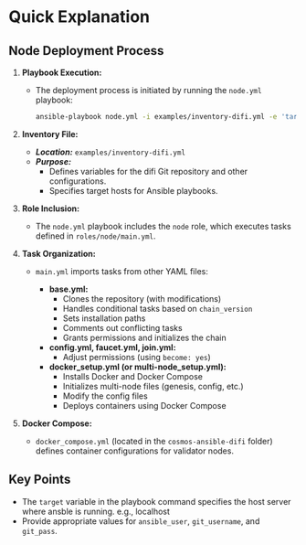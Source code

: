 # Quick Explanation

## Node Deployment Process

1. **Playbook Execution:**

   - The deployment process is initiated by running the `node.yml` playbook:

     ```bash
     ansible-playbook node.yml -i examples/inventory-difi.yml -e 'target=SERVER_IP_OR_DOMAIN ansible_user=[username] git_username=[git_username] git_pass=[git_personalAccessToken]'
     ```

2. **Inventory File:**
    - ***Location:*** `examples/inventory-difi.yml`
    - ***Purpose:***
        - Defines variables for the difi Git repository and other configurations.
        - Specifies target hosts for Ansible playbooks.

3. **Role Inclusion:**

   - The `node.yml` playbook includes the `node` role, which executes tasks defined in `roles/node/main.yml`.

4. **Task Organization:**

   - `main.yml` imports tasks from other YAML files:

     - **base.yml:**
       - Clones the repository (with modifications)
       - Handles conditional tasks based on `chain_version`
       - Sets installation paths
       - Comments out conflicting tasks
       - Grants permissions and initializes the chain
     - **config.yml, faucet.yml, join.yml:**
       - Adjust permissions (using `become: yes`)
     - **docker_setup.yml (or multi-node_setup.yml):**
       - Installs Docker and Docker Compose
       - Initializes multi-node files (genesis, config, etc.)
       - Modify the config files
       - Deploys containers using Docker Compose

5. **Docker Compose:**

   - `docker_compose.yml` (located in the `cosmos-ansible-difi` folder) defines container configurations for validator nodes.

## Key Points

- The `target` variable in the playbook command specifies the host server where ansble is running. e.g., localhost
- Provide appropriate values for `ansible_user`, `git_username`, and `git_pass`.
<!-- - Consider renaming `docker_setup.yml` to `multi-node_setup.yml` for clarity. -->

<!-- ## Additional Notes

- [Add any further details or explanations as needed.] -->






<!-- ### Misc

we run the node.yml file in playbook command, which includes the node role, which redirects to the roles/node/main.yml file

main.yml file imports tasks from the other files like base.yml, config.yml, docker_setup.yml, etc

base.yml 
    - clone the repo modified
    - some modifications in conditions of tasks which ask chain_version
    - Change in install task such that path is set 
    - commented some conflicting and unnecessary tasks
    - Give Permissions and Initialize chain task added

config.yml, faucet.yml, join.yml, 
    - changed the permissions(become : yes)

docker_setup.yml (can be changed to multi-node_setup.yml)
    - Install docke, docker compose
    - Initialize and Setup the multinode files like genesis, config, etc.
    - Deploy containers using docker compose


docker_compose.yml in cosmos-ansible-difi folder
    - The docker-compose file to deploy the containers for nodes of validators


The command for deployment of containers: 
    ansible-playbook node.yml -i examples/inventory-difi.yml -e 'target=SERVER_IP_OR_DOMAIN ansible_user=[username] git_username=[git_username] git_pass=[git_personalAccessToken]'

 -->
